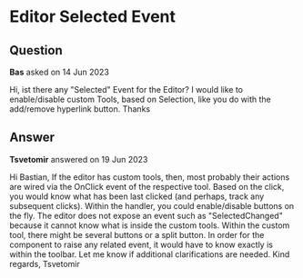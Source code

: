 # Editor Selected Event

## Question

**Bas** asked on 14 Jun 2023

Hi, ist there any "Selected" Event for the Editor? I would like to enable/disable custom Tools, based on Selection, like you do with the add/remove hyperlink button. Thanks

## Answer

**Tsvetomir** answered on 19 Jun 2023

Hi Bastian, If the editor has custom tools, then, most probably their actions are wired via the OnClick event of the respective tool. Based on the click, you would know what has been last clicked (and perhaps, track any subsequent clicks). Within the handler, you could enable/disable buttons on the fly. The editor does not expose an event such as "SelectedChanged" because it cannot know what is inside the custom tools. Within the custom tool, there might be several buttons or a split button. In order for the component to raise any related event, it would have to know exactly is within the toolbar. Let me know if additional clarifications are needed. Kind regards, Tsvetomir
